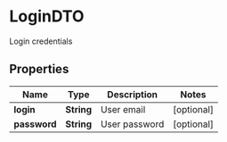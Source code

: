 

# LoginDTO

Login credentials

## Properties

| Name | Type | Description | Notes |
|------------ | ------------- | ------------- | -------------|
|**login** | **String** | User email |  [optional] |
|**password** | **String** | User password |  [optional] |



